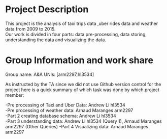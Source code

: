 # Project Description

This project is the analysis of taxi trips data ,uber rides data and weather data from 2009 to 2015.   
Our work is divided in four parts: data pre-processing, data storing, understanding the data and visualizing the data.  

# Group Information and work share  

Group name:  A&A
UNIs: [arm2297,hl3534]  
  

As instructed by the TA since we did not use Github version control for the project here is a quick summary of which task was done by which project member:  
  
-Pre processing of Taxi and Uber Data: Andrew Li hl3534  
-Pre processing of weather data: Arnaud Maranges arm2297  
-Part 2 creating database schema: Andrew Li hl3534  
-Part 3 understanding data: Andrew Li hl3534 (Query 1), Arnaud Maranges arm2297 (Other Queries)
-Part 4 Visualizing data: Arnaud Maranges arm2297
